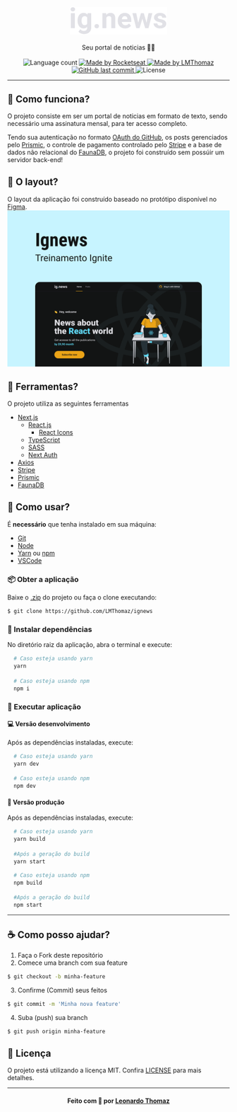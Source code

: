 <h4 align="center">
    <img alt="" src=".github/logo.svg" />
    <br/>
</h4>

<p align="center">
  Seu portal de noticias 📰🚀
  <br>
  <br>

  <img alt="Language count" src="https://img.shields.io/github/repo-size/LMThomaz/ignews"/>

  <a href="https://rocketseat.com.br">
    <img alt="Made by Rocketseat" src="https://img.shields.io/badge/made%20by-Rocketseat-%237519C1">
  </a>

  <a href="https://www.linkedin.com/in/leonardo-thomaz/">
    <img alt="Made by LMThomaz" src="https://img.shields.io/badge/made%20by-Leonardo%20Thomaz-%237519C1">
  </a>

  <a href="https://github.com/LMThomaz/ignews/commits/main">
    <img alt="GitHub last commit" src="https://img.shields.io/github/last-commit/LMThomaz/ignews">
  </a>

  <img alt="License" src="https://img.shields.io/github/license/LMThomaz/ignews">
</p>

---

## :dart: Como funciona?

O projeto consiste em ser um portal de noticias em formato de texto, sendo necessário uma assinatura mensal, para ter acesso completo.

Tendo sua autenticação no formato [OAuth do GitHub][url-oauth], os posts gerenciados pelo [Prismic][url-prismic], o controle de pagamento controlado pelo [Stripe][url-stripe] e a base de dados não relacional do [FaunaDB][url-fauna], o projeto foi construído sem possúir um servidor back-end!

## :art: O layout?

O layout da aplicação foi construído baseado no protótipo disponível no [Figma][url-figma].
![capa](.github/capa.png)

## :hammer: Ferramentas?

O projeto utiliza as seguintes ferramentas

- [Next.js][url-next]
  - [React.js][url-react]
    - [React Icons][url-react-icons]
  - [TypeScript][url-ts]
  - [SASS][url-sass]
  - [Next Auth][url-next-auth]
- [Axios][url-axios]
- [Stripe][url-stripe]
- [Prismic][url-prismic]
- [FaunaDB][url-fauna]

## :electric_plug: Como usar?

É **necessário** que tenha instalado em sua máquina:

- [Git][url-git]
- [Node][url-node]
- [Yarn][url-yarn] ou [npm][url-npm]
- [VSCode][url-vs]

### :package: Obter a aplicação

Baixe o [.zip][url-zip] do projeto ou faça o clone executando:

```bash
$ git clone https://github.com/LMThomaz/ignews
```

### :steam_locomotive: Instalar dependências

No diretório raiz da aplicação, abra o terminal e execute:

```bash
  # Caso esteja usando yarn
  yarn

  # Caso esteja usando npm
  npm i
```

### :crystal_ball: Executar aplicação

#### :computer: Versão desenvolvimento

Após as dependências instaladas, execute:

```bash
  # Caso esteja usando yarn
  yarn dev

  # Caso esteja usando npm
  npm dev
```

#### :office: Versão produção

Após as dependências instaladas, execute:

```bash
  # Caso esteja usando yarn
  yarn build

  #Após a geração do build
  yarn start
```

```bash
  # Caso esteja usando npm
  npm build

  #Após a geração do build
  npm start
```

---

## :coffee: Como posso ajudar?

1. Faça o Fork deste repositório
2. Comece uma branch com sua feature

```bash
$ git checkout -b minha-feature
```

3. Confirme (Commit) seus feitos

```bash
$ git commit -m 'Minha nova feature'
```

4. Suba (push) sua branch

```bash
$ git push origin minha-feature
```

## :page_with_curl: Licença

O projeto está utilizando a licença MIT. Confira [LICENSE][license] para mais detalhes.

---

<h4 align="center">
Feito com 💜 por <a href="https://www.linkedin.com/in/leonardo-thomaz/" target="_blank">Leonardo Thomaz</a>
</h4>

[url-ts]: https://www.typescriptlang.org/
[url-figma]: https://www.figma.com/file/3qKkwsoACegxxTuIPxlq84/ig.news?node-id=3%3A7
[url-oauth]: https://docs.github.com/pt/developers/apps/authorizing-oauth-apps
[url-axios]: https://github.com/axios/axios
[url-next]: https://nextjs.org
[url-prismic]: https://prismic.io
[url-zip]: https://github.com/LMThomaz/ignews/archive/main.zip
[url-node]: https://nodejs.org/
[url-stripe]: https://stripe.com/en-br
[url-next-auth]: https://next-auth.js.org
[url-fauna]: https://fauna.com
[url-sass]: https://sass-lang.com
[url-react]: https://reactjs.org/
[url-react-icons]: https://react-icons.github.io/react-icons/
[url-rocketseat]: https://rocketseat.com.br/
[url-git]: https://git-scm.com/
[url-vs]: https://code.visualstudio.com/
[url-npm]: https://www.npmjs.com/
[url-yarn]: https://yarnpkg.com/
[diego]: https://github.com/diego3g
[diego]: https://github.com/diego3g
[license]: https://github.com/LMThomaz/ignews/blob/main/LICENSE.md
